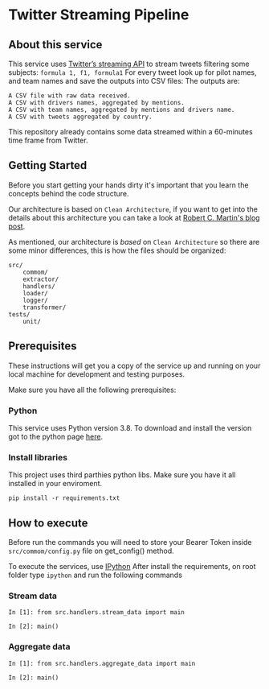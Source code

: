 # Twitter Streaming Pipeline

## About this service
This service uses [Twitter’s streaming API](https://developer.twitter.com/en/docs/tutorials/consuming-streaming-data) to stream tweets filtering some subjects: `formula 1, f1, formula1`
For every tweet look up for pilot names, and team names and save the outputs into CSV files:
The outputs are:

```
A CSV file with raw data received.
A CSV with drivers names, aggregated by mentions.
A CSV with team names, aggregated by mentions and drivers name.
A CSV with tweets aggregated by country.
```

This repository already contains some data streamed within a 60-minutes time frame from Twitter.

## Getting Started

Before you start getting your hands dirty it's important that you learn the concepts behind the code structure.

Our architecture is based on `Clean Architecture`, if you want to get into the details about this architecture
you can take a look at [Robert C. Martin's blog post](https://blog.cleancoder.com/uncle-bob/2012/08/13/the-clean-architecture.html).

As mentioned, our architecture is _based_ on `Clean Architecture` so there are some minor differences, this is how the files should be organized:

```
src/
    commom/
    extractor/
    handlers/
    loader/
    logger/
    transformer/
tests/
    unit/
```

## Prerequisites

These instructions will get you a copy of the service up and running on your local machine for development and testing purposes.

Make sure you have all the following prerequisites:

### Python

This service uses Python version 3.8. To download and install the version got to the python page [here](https://www.python.org/downloads/).


### Install libraries

This project uses third parthies python libs.
Make sure you have it all installed in your enviroment.

```
pip install -r requirements.txt
```

## How to execute

Before run the commands you will need to store your Bearer Token inside `src/commom/config.py` file on get_config() method.

To execute the services, use [IPython](https://ipython.readthedocs.io/en/stable/)
After install the requirements, on root folder type `ipython` and run the following commands

### Stream data
```
In [1]: from src.handlers.stream_data import main

In [2]: main()
```

### Aggregate data
```
In [1]: from src.handlers.aggregate_data import main

In [2]: main()
```
